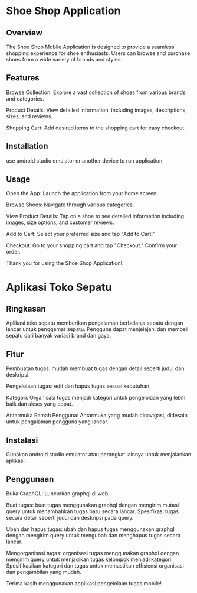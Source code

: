 # Shoe Shop Application

## Overview
The Shoe Shop Mobile Application is designed to provide a seamless shopping experience for shoe enthusiasts. Users can browse and purchase shoes from a wide variety of brands and styles.

## Features
Browse Collection: Explore a vast collection of shoes from various brands and categories.

Product Details: View detailed information, including images, descriptions, sizes, and reviews.

Shopping Cart: Add desired items to the shopping cart for easy checkout.

## Installation
use android studio emulator or another device to run application.

## Usage
Open the App:
Launch the application from your home screen.

Browse Shoes:
Navigate through various categories.

View Product Details:
Tap on a shoe to see detailed information including images, size options, and customer reviews.

Add to Cart:
Select your preferred size and tap "Add to Cart."

Checkout:
Go to your shopping cart and tap "Checkout."
Confirm your order.

Thank you for using the Shoe Shop Application!.

# Aplikasi Toko Sepatu

## Ringkasan
Aplikasi toko sepatu memberikan pengalaman berbelanja sepatu dengan lancar untuk penggemar sepatu. Pengguna dapat menjelajahi dan membeli sepatu dari banyak variasi brand dan gaya.

## Fitur
Pembuatan tugas: mudah membuat tugas dengan detail seperti judul dan deskripsi.

Pengelolaan tugas: edit dan hapus tugas sesuai kebutuhan.

Kategori: Organisasi tugas menjadi kategori untuk pengelolaan yang lebih baik dan akses yang cepat.

Antarmuka Ramah Pengguna: Antarmuka yang mudah dinavigasi, didesain untuk pengalaman pengguna yang lancar.

## Instalasi
Gunakan android studio emulator atau perangkat lainnya untuk menjalankan aplikasi.

## Penggunaan
Buka GraphQL:
Luncurkan graphql di web.

Buat tugas:
buat tugas menggunakan graphql dengan mengirim mutasi query untuk menambahkan tugas baru secara lancar. Spesifikasi tugas secara detail seperti judul dan deskripsi pada query.

Ubah dan hapus tugas:
ubah dan hapus tugas menggunakan graphql dengan mengirim query untuk mengubah dan menghapus tugas secara lancar.

Mengorganisasi tugas:
organisasi tugas menggunakan graphql dengan mengirim query untuk menjadikan tugas kelompok menjadi kategori. Spesifikasikan kategori dan tugas untuk memastikan effisiensi organisasi dan pengambilan yang mudah.

Terima kasih menggunakan applikasi pengelolaan tugas mobile!.

